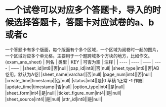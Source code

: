 # 一个试卷可以对应多个答题卡，导入的时候选择答题卡，答题卡对应试卷的a、b或者c
一个答题卡有多个版面，每个版面有个多个区域，一个区域为阅卷时一起的图片，一个区域对应多个单元格。主要用于一个题跨域多个方块的地方，比如作文。(exam_ans_sheet)
| 列名   | 类型   | KEY  | 可否为空 | 注释   |
| ---- | ---- | ---- | ---- | ---- |
|sheet_id|int8||否|null|
|pap_id|int8||否|null|
|sheet_type|int8||否|AB卷用，默认为A卷|
|sheet_name|varchar||否|null|
|page_num|int4||否|null|
|create_time|timestamp||否|null|
|status|int4||是|0 草稿 1正常 -1 作废|
|update_time|timestamp||否|null|
|option_type|int4||是|null|
|sheet_form|int4||是|null|
|ticket_figure_num|int4||是|null|
|sheet_source|int4||是|null|
|attr_id|int8||是|null|
